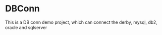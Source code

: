 DBConn
======

This is a DB conn demo project, which can connect the derby, mysql, db2, oracle and sqlserver
